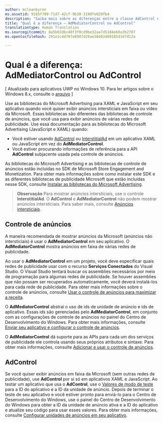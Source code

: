 ```yaml
---
author: mcleanbyron
ms.assetid: 9165f709-71d7-42cf-9b30-3190fe029fb4
description: "Saiba mais sobre as diferenças entre a classe AdControl nas bibliotecas do Microsoft Advertising e a classe AdMediatorControl nas bibliotecas de controle de anúncios."
title: "Qual é a diferença – AdMediatorControl ou AdControl"
translationtype: Human Translation
ms.sourcegitcommit: 8a5b02dbc40f3f0cd9be32aa7d5184e60a3b2707
ms.openlocfilehash: 291e1c4d707e8987d29ae5840248918543d7d12a

---
```


# Qual é a diferença: AdMediatorControl ou AdControl


\[ Atualizado para aplicativos UWP no Windows 10. Para ler artigos sobre o Windows 8.x, consulte o [arquivo](http://go.microsoft.com/fwlink/p/?linkid=619132) \]

Use as bibliotecas do Microsoft Advertising para XAML e JavaScript em seu aplicativo quando você quiser exibir anúncios intersticiais em faixa ou vídeo da Microsoft. Essas bibliotecas são diferentes das bibliotecas de controle de anúncios, que você usa para exibir anúncios de várias redes de publicidade. Use essa documentação para as bibliotecas do Microsoft Advertising (JavaScript e XAML) quando:

* Você estiver usando [AdControl](https://msdn.microsoft.com/library/windows/apps/microsoft.advertising.winrt.ui.adcontrol.aspx) ou [InterstitialAd](https://msdn.microsoft.com/library/windows/apps/microsoft.advertising.winrt.ui.interstitialad.aspx) em um aplicativo XAML ou JavaScript em vez do **AdMediatorControl**.
* Você estiver procurando informações de referência para a API **AdControl** subjacente usada pela controle de anúncios.

As bibliotecas do Microsoft Advertising e as bibliotecas de controle de anúncios estão incluídas no SDK de Microsoft Store Engagement and Monetization. Para obter mais informações sobre como instalar este SDK e as diferentes bibliotecas de publicidade Microsoft que estão incluídas nesse SDK, consulte [Instalar as bibliotecas do Microsoft Advertising](install-the-microsoft-advertising-libraries.md).

>**Observação** Para mostrar anúncios intersticiais, use o controle **InterstitialAd**. O **AdControl** e **AdMediatorControl** não podem mostrar anúncios intersticiais. Para saber mais, consulte [Anúncios intersticiais](interstitial-ads.md).

 

## Controle de anúncios


A maneira recomendada de mostrar anúncios da Microsoft (anúncios não intersticiais) é usar o **AdMediatorControl** em seu aplicativo. O **AdMediatorControl** mostra anúncios em faixa de várias redes de publicidade.

Ao usar o **AdMediatorControl** em um projeto, você deve especificar quais redes de publicidade usar com o recurso **Serviços Conectados** do Visual Studio. O Visual Studio tentará buscar os assemblies necessários por meio de programação para algumas redes de publicidade. Se houver assemblies que não possam ser recuperados automaticamente, você deverá instalá-los para cada rede de publicidade. Para obter mais informações sobre o controle de anúncios, consulte [Usar o controle de anúncios para maximizar a receita](use-ad-mediation-to-maximize-revenue.md).

O **AdMediatorControl** abstrai o uso de ids de unidade de anúncio e ids de aplicativo. Essas ids são gerenciadas pelo **AdMediatorControl**, em conjunto com as configurações de controle de anúncios no painel do Centro de Desenvolvimento do Windows. Para obter mais informações, consulte [Enviar seu aplicativo e configurar o controle de anúncios](submit-your-app-and-configure-ad-mediation.md).

O **AdMediatorControl** dá suporte para as APIs para cada um dos serviços de publicidade ele controla usando seus próprios atributos e sintaxe. Para obter mais informações, consulte [Adicionar e usar o controle de anúncios](add-and-use-the-ad-mediator-control.md).

## AdControl


Se você quiser exibir anúncios em faixa da Microsoft (sem outras redes de publicidade), use **AdControl** por si só em aplicativos XAML e JavaScript. Ao testar um aplicativo que usa o **AdControl**, use o [Valores de modo de teste](test-mode-values.md) para a ID do aplicativo e a ID da unidade de anúncio. Depois de terminar o teste de seu aplicativo e você estiver pronto para enviá-lo para o Centro de Desenvolvimento do Windows, use o painel do Centro de Desenvolvimento do Windows para obter a ID da unidade de anúncio ativa e a ID do aplicativo e atualize seu código para usar esses valores. Para obter mais informações, consulte [Configurar unidades de anúncios em seu aplicativo](set-up-ad-units-in-your-app.md).

 

 



<!--HONumber=Jun16_HO4-->


